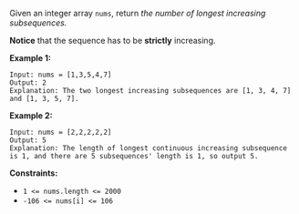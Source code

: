 Given an integer array `nums`, return _the number of longest increasing
subsequences._

**Notice** that the sequence has to be **strictly** increasing.



**Example 1:**

    
    
    Input: nums = [1,3,5,4,7]
    Output: 2
    Explanation: The two longest increasing subsequences are [1, 3, 4, 7] and [1, 3, 5, 7].
    

**Example 2:**

    
    
    Input: nums = [2,2,2,2,2]
    Output: 5
    Explanation: The length of longest continuous increasing subsequence is 1, and there are 5 subsequences' length is 1, so output 5.
    



**Constraints:**

  * `1 <= nums.length <= 2000`
  * `-106 <= nums[i] <= 106`

